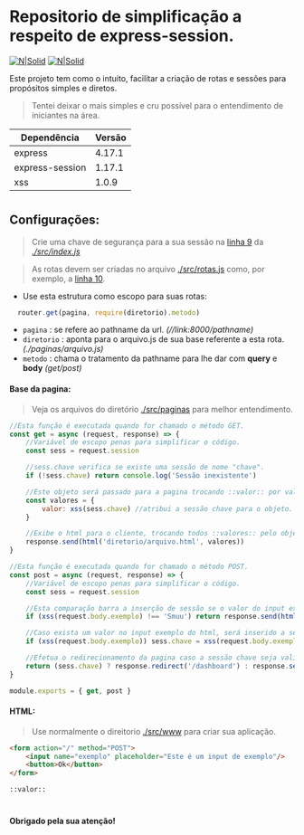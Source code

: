 # Repositorio de simplificação a respeito de express-session.

[![N|Solid](https://cdn.discordapp.com/attachments/631607183301148672/724397007170568313/paypal.png)](https://www.paypal.com/cgi-bin/webscr?cmd=_donations&business=fabinhoec2210@gmail.com&item_name=F%C3%A1bio&currency_code=BRL)  [![N|Solid](https://cdn.discordapp.com/attachments/631607183301148672/724397005543178270/picpay.png)](https://app.picpay.com/user/smuu)


Este projeto tem como o intuito, facilitar a criação de rotas e sessões para propósitos simples e diretos.

> Tentei deixar o mais simples e cru possível para o entendimento de iniciantes na área.


| Dependência | Versão|
| - | - |
| express | 4.17.1
| express-session | 1.17.1
| xss | 1.0.9
#

## Configurações:
> Crie uma chave de segurança para a sua sessão na [linha 9](/src/index.js#L9) da [*./src/index.js*](/src/index.js)

> As rotas devem ser criadas no arquivo [./src/rotas.js](/src/rotas.js) como, por exemplo, a [linha 10](/src/rotas.js#L10).
> 
> 

- Use esta estrutura como escopo para suas rotas:
```js
  router.get(pagina, require(diretorio).metodo)
```
- `pagina` : se refere ao pathname da url. *(//link:8000/pathname)*
- `diretorio` : aponta para o arquivo.js de sua base referente a esta rota. *(./paginas/arquivo.js)*
- `metodo` : chama o tratamento da pathname para lhe dar com **query** e **body** *(get/post)*

#### Base da pagina:
> Veja os arquivos do diretório [./src/paginas](/src/paginas) para melhor entendimento.
```js
//Esta função é executada quando for chamado o método GET.
const get = async (request, response) => {
	//Variável de escopo penas para simplificar o código.
	const sess = request.session

	//sess.chave verifica se existe uma sessão de nome "chave".
	if (!sess.chave) return console.log('Sessão inexistente')

	//Este objeto será passado para a pagina trocando ::valor:: por valores.valor
	const valores = {
		valor: xss(sess.chave) //atribui a sessão chave para o objeto.
	}

	//Exibe o html para o cliente, trocando todos ::valores:: pelo objeto "valores".
	response.send(html('diretorio/arquivo.html', valores))
}

//Esta função é executada quando for chamado o método POST.
const post = async (request, response) => {
	//Variável de escopo penas para simplificar o código.
	const sess = request.session

	//Esta comparação barra a inserção de sessão se o valor do input exemplo do html for diferente de 'Smuu'.
	if (xss(request.body.exemplo) !== 'Smuu') return response.send(html('index.html'))

	//Caso exista um valor no input exemplo do html, será inserido a sessão chave.
	if (xss(request.body.exemplo)) sess.chave = xss(request.body.exemplo)

	//Efetua o redirecionamento da pagina caso a sessão chave seja valida.
	return (sess.chave) ? response.redirect('/dashboard') : response.send(html('index.html', valores), {valor: 'String aleatoria.'})
}

module.exports = { get, post }
```
#### HTML:
> Use normalmente o direitorio [./src/www](/src/www) para criar sua aplicação.
```html
<form action="/" method="POST">
	<input name="exemplo" placeholder="Este é um input de exemplo"/>
	<button>Ok</button>
</form>

::valor::
```

#

**Obrigado pela sua atenção!**
